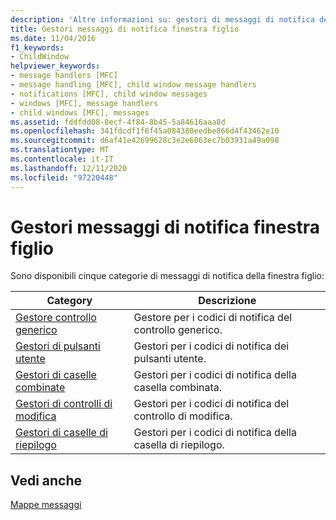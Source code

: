 ```yaml
---
description: 'Altre informazioni su: gestori di messaggi di notifica della finestra figlio'
title: Gestori messaggi di notifica finestra figlio
ms.date: 11/04/2016
f1_keywords:
- ChildWindow
helpviewer_keywords:
- message handlers [MFC]
- message handling [MFC], child window message handlers
- notifications [MFC], child window messages
- windows [MFC], message handlers
- child windows [MFC], messages
ms.assetid: fddfdd08-8ecf-4f84-8b45-5a84616aaa8d
ms.openlocfilehash: 341fdcdf1f6f45a084380eedbe866d4f43462e10
ms.sourcegitcommit: d6af41e42699628c3e2e6063ec7b03931a49a098
ms.translationtype: MT
ms.contentlocale: it-IT
ms.lasthandoff: 12/11/2020
ms.locfileid: "97220448"
---
```

# <a name="child-window-notification-message-handlers"></a>Gestori messaggi di notifica finestra figlio

Sono disponibili cinque categorie di messaggi di notifica della finestra figlio:

|Category|Descrizione|
|--------------|-----------------|
|[Gestore controllo generico](../../mfc/reference/generic-control-handler.md)|Gestore per i codici di notifica del controllo generico.|
|[Gestori di pulsanti utente](../../mfc/reference/user-button-handlers.md)|Gestori per i codici di notifica dei pulsanti utente.|
|[Gestori di caselle combinate](../../mfc/reference/combo-box-handlers.md)|Gestori per i codici di notifica della casella combinata.|
|[Gestori di controlli di modifica](../../mfc/reference/edit-control-handlers.md)|Gestori per i codici di notifica del controllo di modifica.|
|[Gestori di caselle di riepilogo](../../mfc/reference/list-box-handlers.md)|Gestori per i codici di notifica della casella di riepilogo.|

## <a name="see-also"></a>Vedi anche

[Mappe messaggi](../../mfc/reference/message-maps-mfc.md)
